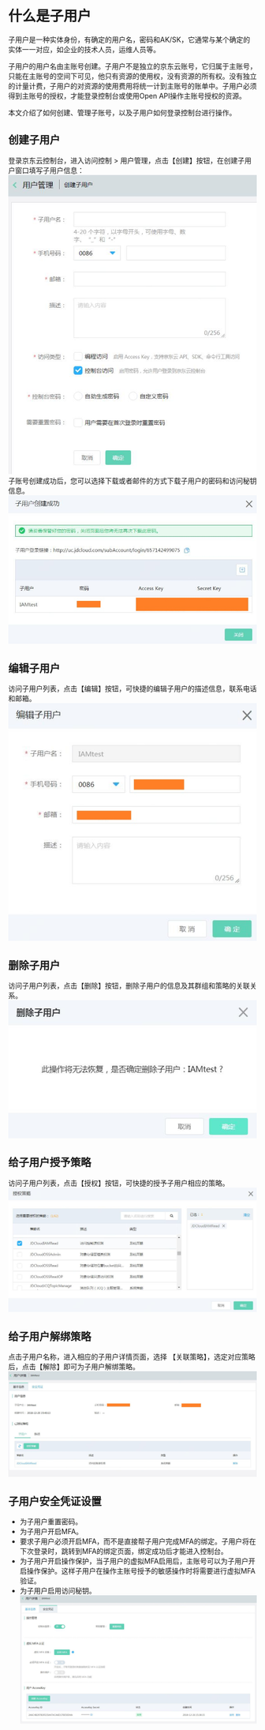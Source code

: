 # 什么是子用户

子用户是一种实体身份，有确定的用户名，密码和AK/SK，它通常与某个确定的实体一一对应，如企业的技术人员，运维人员等。

子用户的用户名由主账号创建。子用户不是独立的京东云账号，它归属于主账号，只能在主账号的空间下可见，他只有资源的使用权，没有资源的所有权。没有独立的计量计费，子用户的对资源的使用费用将统一计到主账号的账单中。子用户必须得到主账号的授权，才能登录控制台或使用Open API操作主账号授权的资源。

本文介绍了如何创建、管理子账号，以及子用户如何登录控制台进行操作。

## 创建子用户

登录京东云控制台，进入访问控制 > 用户管理，点击【创建】按钮，在创建子用户窗口填写子用户信息：
![创建子用户页面](../../../../image/IAM/SubUserManagement/创建子用户页面.jpg)
子账号创建成功后，您可以选择下载或者邮件的方式下载子用户的密码和访问秘钥信息。
![子用户创建成功页面](../../../../image/IAM/SubUserManagement/子用户创建成功页面.jpg)

## 编辑子用户

访问子用户列表，点击【编辑】按钮，可快捷的编辑子用户的描述信息，联系电话和邮箱。
![子用户列表编辑按钮弹窗页面](../../../../image/IAM/SubUserManagement/子用户编辑页面.jpg)

## 删除子用户

访问子用户列表，点击【删除】按钮，删除子用户的信息及其群组和策略的关联关系。
![子用户列表删除按钮弹窗页面](../../../../image/IAM/SubUserManagement/自用户删除页面.jpg)

## 给子用户授予策略

访问子用户列表，点击【授权】按钮，可快捷的授予子用户相应的策略。
![子用户列表策略授权弹窗页面](../../../../image/IAM/SubUserManagement/子用户授权页面.jpg)

## 给子用户解绑策略

点击子用户名称，进入相应的子用户详情页面，选择 【关联策略】，选定对应策略后，点击【解除】即可为子用户解绑策略。
![子用户详情解绑策略页面](../../../../image/IAM/SubUserManagement/子用户详情策略解绑.jpg)

## 子用户安全凭证设置

- 为子用户重置密码。
- 为子用户开启MFA。
- 要求子用户必须开启MFA，而不是直接帮子用户完成MFA的绑定。子用户将在下次登录时，跳转到MFA的绑定页面，绑定成功后才能进入控制台。
- 为子用户开启操作保护，当子用户的虚拟MFA启用后，主账号可以为子用户开启操作保护。这样子用户在操作主账号授予的敏感操作时将需要进行虚拟MFA验证。
- 为子用户启用访问秘钥。
 ![子用户安全凭证页面](../../../../image/IAM/SubUserManagement/子用户安全凭证页面.jpg)

